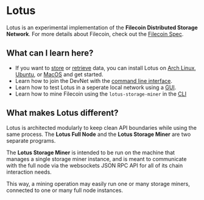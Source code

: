 # Lotus

Lotus is an experimental implementation of the **Filecoin Distributed Storage Network**. For more details about Filecoin, check out the [Filecoin Spec](https://github.com/filecoin-project/specs).

## What can I learn here?

- If you want to [store](https://docs.lotu.sh/storing-data) or [retrieve](https://docs.lotu.sh/retrieving-data) data, you can install Lotus on [Arch Linux](https://docs.lotu.sh/install-lotus-arch), [Ubuntu](https://docs.lotu.sh/install-lotus-ubuntu), or [MacOS](https://docs.lotu.sh/install-lotus-macos) and get started.
- Learn how to join the DevNet with the [command line interface](https://docs.lotu.sh/join-devnet-cli).
- Learn how to test Lotus in a seperate local network using a [GUI](https://docs.lotu.sh/testing-with-gui).
- Learn how to mine Filecoin using the `lotus-storage-miner` in the [CLI](https://docs.lotu.sh/mining)

## What makes Lotus different?

Lotus is architected modularly to keep clean API boundaries while using the same process. The **Lotus Full Node** and the **Lotus Storage Miner** are two separate programs.

The **Lotus Storage Miner** is intended to be run on the machine that manages a single storage miner instance, and is meant to communicate with the full node via the websockets JSON RPC API for all of its chain interaction needs.

This way, a mining operation may easily run one or many storage miners, connected to one or many full node instances.
